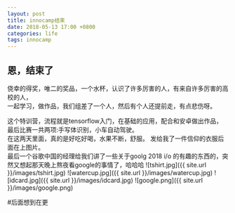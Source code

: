 ```yaml
---
layout: post
title: innocamp结束
date: 2018-05-13 17:00 +0800
categories: life
tags: innocamp
---
```


恩，结束了
-
<!--more-->
侥幸的得奖，唯二的奖品，一个水杯，认识了许多厉害的人，有来自许多厉害的高校的人，  
一起学习，做作品，我们组差了一个人，然后有个人还提前走，有点悲伤呀。  

这个特训营，流程就是tensorflow入门，在基础的应用，配合和安卓做出作品，  
最后比赛一共两项:手写体识别，小车自动驾驶。  
在这两天里面，真的是好吃好喝，水果不断，舒服。
发给我了一件信仰的衣服后面在上图片。  
最后一个谷歌中国的经理给我们讲了一些关于goolg 2018 i/o 的有趣的东西的，突然又想起那天晚上熬夜看google的事情了，哈哈哈
![tshirt.jpg]({{ site.url }}/images/tshirt.jpg)
![watercup.jpg]({{ site.url }}/images/watercup.jpg)
![idcard.jpg]({{ site.url }}/images/idcard.jpg)
![google.png]({{ site.url }}/images/google.png)

#后面想到在更

